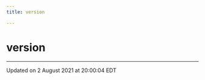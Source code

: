 ```yaml
---
title: version

---
```


# version





-------------------------------

Updated on  2 August 2021 at 20:00:04 EDT
